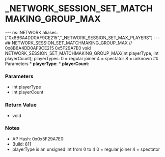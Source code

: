# _NETWORK_SESSION_SET_MATCHMAKING_GROUP_MAX

--- ns: NETWORK aliases: ["0x8B6A4DD0AF9CE215","_NETWORK_SESSION_SET_MAX_PLAYERS"] --- ## NETWORK_SESSION_SET_MATCHMAKING_GROUP_MAX  // 0x8B6A4DD0AF9CE215 0x5F29A7E0 void NETWORK_SESSION_SET_MATCHMAKING_GROUP_MAX(int playerType, int playerCount);  playerTypes: 0 = regular joiner 4 = spectator 8 = unknown  ## Parameters * **playerType**: * **playerCount**:

### Parameters
* int playerType
* int playerCount

### Return Value
* void

### Notes
* AP Hash: 0x0x5F29A7E0
* Build: 811
* playerType is an unsigned int from 0 to 4
0 = regular joiner
4 = spectator

